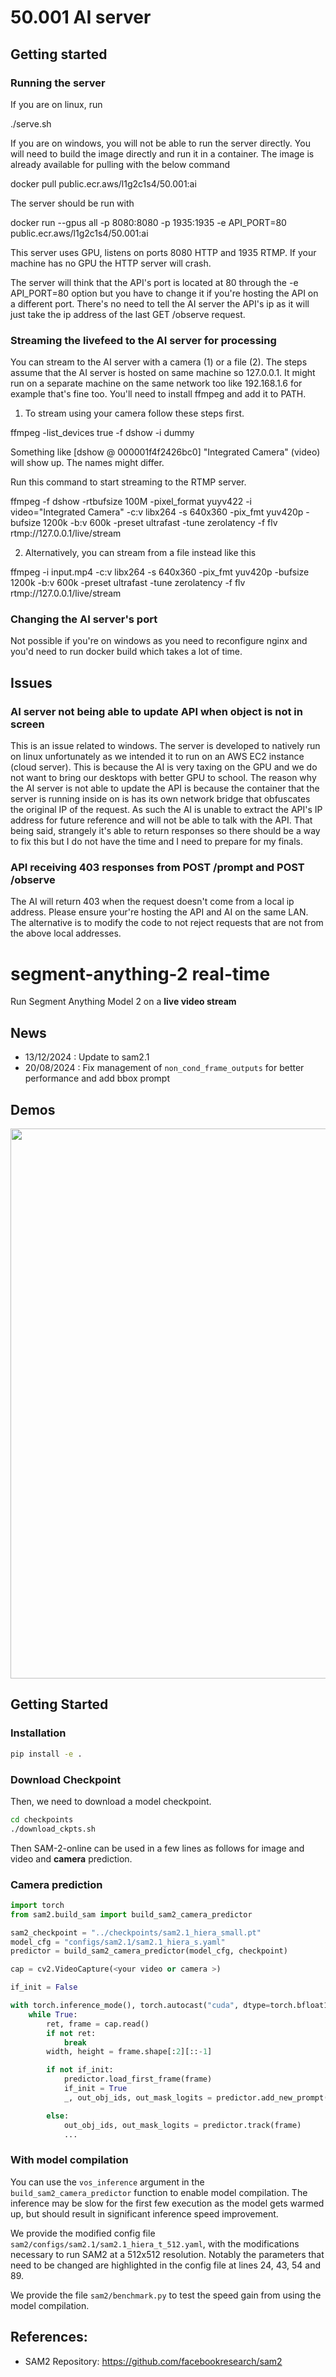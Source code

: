 # 50.001 AI server

## Getting started

### Running the server

If you are on linux, run

./serve.sh

If you are on windows, you will not be able to run the server directly. You will need to build the image directly and run it in a container. The image is already available for pulling with the below command

docker pull public.ecr.aws/l1g2c1s4/50.001:ai

The server should be run with

docker run --gpus all -p 8080:8080 -p 1935:1935 -e API_PORT=80 public.ecr.aws/l1g2c1s4/50.001:ai

This server uses GPU, listens on ports 8080 HTTP and 1935 RTMP. If your machine
has no GPU the HTTP server will crash.

The server will think that the API's port is located at 80 through the -e API_PORT=80 option but you have to change it if you're hosting the API on a different port. There's no need to tell the AI server the API's ip as it will just take the ip address of the last GET /observe request.

### Streaming the livefeed to the AI server for processing

You can stream to the AI server with a camera (1) or a file (2). The steps assume that the AI server is hosted on same machine so 127.0.0.1. It might run on a separate machine on the same network too like 192.168.1.6 for example that's fine too. You'll need to install ffmpeg and add it to PATH.

1. To stream using your camera follow these steps first.

ffmpeg -list_devices true -f dshow -i dummy

Something like [dshow @ 000001f4f2426bc0] "Integrated Camera" (video) will show up. The names
might differ.

Run this command to start streaming to the RTMP server.

ffmpeg -f dshow -rtbufsize 100M -pixel_format yuyv422 -i video="Integrated Camera" -c:v libx264 -s 640x360 -pix_fmt yuv420p -bufsize 1200k -b:v 600k -preset ultrafast -tune zerolatency -f flv rtmp://127.0.0.1/live/stream

2. Alternatively, you can stream from a file instead like this

ffmpeg -i input.mp4 -c:v libx264 -s 640x360 -pix_fmt yuv420p -bufsize 1200k -b:v 600k -preset ultrafast -tune zerolatency -f flv rtmp://127.0.0.1/live/stream

### Changing the AI server's port

Not possible if you're on windows as you need to reconfigure nginx and you'd need to run docker build which takes a lot of time.

## Issues

### AI server not being able to update API when object is not in screen

This is an issue related to windows. The server is developed to natively run on linux unfortunately as we intended it to run on an AWS EC2 instance (cloud server). This is because the AI is very taxing on the GPU and we do not want to bring our desktops with better GPU to school. The reason why the AI server is not able to update the API is because the container that the server is running inside on is has its own network bridge that obfuscates the original IP of the request. As such the AI is unable to extract the API's IP address for future reference and will not be able to talk with the API. That being said, strangely it's able to return responses so there should be a way to fix this but I do not have the time and I need to prepare for my finals.

### API receiving 403 responses from POST /prompt and POST /observe

The AI will return 403 when the request doesn't come from a local ip address. Please ensure your're hosting the API and AI on the same LAN. The alternative is to modify the code to not reject requests that are not from the above local addresses.

# segment-anything-2 real-time

Run Segment Anything Model 2 on a **live video stream**

## News

- 13/12/2024 : Update to sam2.1
- 20/08/2024 : Fix management of `non_cond_frame_outputs` for better performance and add bbox prompt

## Demos

<div align=center>
<p align="center">
<img src="./assets/blackswan.gif" width="880">
</p>

</div>

## Getting Started

### Installation

```bash
pip install -e .
```

### Download Checkpoint

Then, we need to download a model checkpoint.

```bash
cd checkpoints
./download_ckpts.sh
```

Then SAM-2-online can be used in a few lines as follows for image and video and **camera** prediction.

### Camera prediction

```python
import torch
from sam2.build_sam import build_sam2_camera_predictor

sam2_checkpoint = "../checkpoints/sam2.1_hiera_small.pt"
model_cfg = "configs/sam2.1/sam2.1_hiera_s.yaml"
predictor = build_sam2_camera_predictor(model_cfg, checkpoint)

cap = cv2.VideoCapture(<your video or camera >)

if_init = False

with torch.inference_mode(), torch.autocast("cuda", dtype=torch.bfloat16):
    while True:
        ret, frame = cap.read()
        if not ret:
            break
        width, height = frame.shape[:2][::-1]

        if not if_init:
            predictor.load_first_frame(frame)
            if_init = True
            _, out_obj_ids, out_mask_logits = predictor.add_new_prompt(<your promot >)

        else:
            out_obj_ids, out_mask_logits = predictor.track(frame)
            ...
```

### With model compilation

You can use the `vos_inference` argument in the `build_sam2_camera_predictor` function to enable model compilation. The inference may be slow for the first few execution as the model gets warmed up, but should result in significant inference speed improvement.

We provide the modified config file `sam2/configs/sam2.1/sam2.1_hiera_t_512.yaml`, with the modifications necessary to run SAM2 at a 512x512 resolution. Notably the parameters that need to be changed are highlighted in the config file at lines 24, 43, 54 and 89.

We provide the file `sam2/benchmark.py` to test the speed gain from using the model compilation.

## References:

- SAM2 Repository: https://github.com/facebookresearch/sam2
